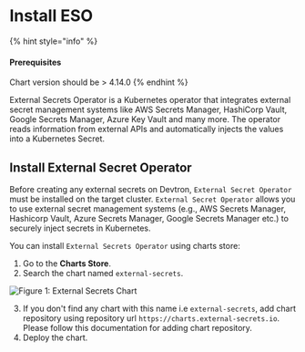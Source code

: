 # Install ESO

{% hint style="info" %}
#### Prerequisites

Chart version should be > 4.14.0
{% endhint %}

External Secrets Operator is a Kubernetes operator that integrates external secret management systems like AWS Secrets Manager, HashiCorp Vault, Google Secrets Manager, Azure Key Vault and many more. The operator reads information from external APIs and automatically injects the values into a Kubernetes Secret.

## Install External Secret Operator

Before creating any external secrets on Devtron, `External Secret Operator` must be installed on the target cluster. `External Secret Operator` allows you to use external secret management systems (e.g., AWS Secrets Manager, Hashicorp Vault, Azure Secrets Manager, Google Secrets Manager etc.) to securely inject secrets in Kubernetes.

You can install `External Secrets Operator` using charts store:

1. Go to the **Charts Store**.
2. Search the chart named `external-secrets`.

![Figure 1: External Secrets Chart](https://devtron-public-asset.s3.us-east-2.amazonaws.com/images/creating-application/secrets/external-secret.jpg)

3. If you don't find any chart with this name i.e `external-secrets`, add chart repository using repository url `https://charts.external-secrets.io`. Please follow this documentation for adding chart repository.
4. Deploy the chart.
